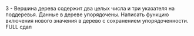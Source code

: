 3 - Вершина дерева содержит два целых числа и три указателя на поддеревья. Данные в дереве упорядочены. Написать функцию включения нового значения в дерево с сохранением упорядоченности.
FULL сдал
